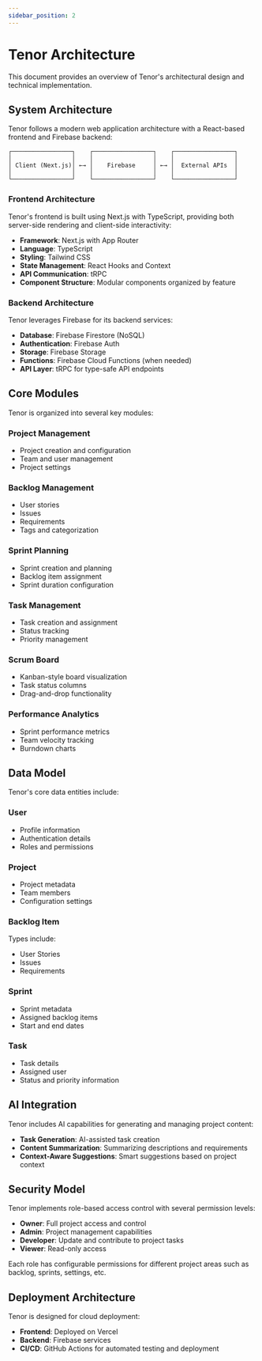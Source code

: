 ```yaml
---
sidebar_position: 2
---
```


# Tenor Architecture

This document provides an overview of Tenor's architectural design and technical implementation.

## System Architecture

Tenor follows a modern web application architecture with a React-based frontend and Firebase backend:

```
┌─────────────────┐    ┌─────────────────┐    ┌─────────────────┐
│                 │    │                 │    │                 │
│ Client (Next.js)│ ←→ │    Firebase     │ ←→ │  External APIs  │
│                 │    │                 │    │                 │
└─────────────────┘    └─────────────────┘    └─────────────────┘
```

### Frontend Architecture

Tenor's frontend is built using Next.js with TypeScript, providing both server-side rendering and client-side interactivity:

- **Framework**: Next.js with App Router
- **Language**: TypeScript
- **Styling**: Tailwind CSS
- **State Management**: React Hooks and Context
- **API Communication**: tRPC
- **Component Structure**: Modular components organized by feature

### Backend Architecture

Tenor leverages Firebase for its backend services:

- **Database**: Firebase Firestore (NoSQL)
- **Authentication**: Firebase Auth
- **Storage**: Firebase Storage
- **Functions**: Firebase Cloud Functions (when needed)
- **API Layer**: tRPC for type-safe API endpoints

## Core Modules

Tenor is organized into several key modules:

### Project Management

- Project creation and configuration
- Team and user management
- Project settings

### Backlog Management

- User stories
- Issues
- Requirements
- Tags and categorization

### Sprint Planning

- Sprint creation and planning
- Backlog item assignment
- Sprint duration configuration

### Task Management

- Task creation and assignment
- Status tracking
- Priority management

### Scrum Board

- Kanban-style board visualization
- Task status columns
- Drag-and-drop functionality

### Performance Analytics

- Sprint performance metrics
- Team velocity tracking
- Burndown charts

## Data Model

Tenor's core data entities include:

### User

- Profile information
- Authentication details
- Roles and permissions

### Project

- Project metadata
- Team members
- Configuration settings

### Backlog Item

Types include:

- User Stories
- Issues
- Requirements

### Sprint

- Sprint metadata
- Assigned backlog items
- Start and end dates

### Task

- Task details
- Assigned user
- Status and priority information

## AI Integration

Tenor includes AI capabilities for generating and managing project content:

- **Task Generation**: AI-assisted task creation
- **Content Summarization**: Summarizing descriptions and requirements
- **Context-Aware Suggestions**: Smart suggestions based on project context

## Security Model

Tenor implements role-based access control with several permission levels:

- **Owner**: Full project access and control
- **Admin**: Project management capabilities
- **Developer**: Update and contribute to project tasks
- **Viewer**: Read-only access

Each role has configurable permissions for different project areas such as backlog, sprints, settings, etc.

## Deployment Architecture

Tenor is designed for cloud deployment:

- **Frontend**: Deployed on Vercel
- **Backend**: Firebase services
- **CI/CD**: GitHub Actions for automated testing and deployment
